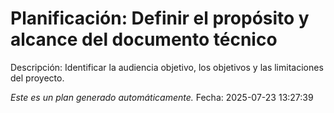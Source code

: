 # Planificación: Definir el propósito y alcance del documento técnico

Descripción: Identificar la audiencia objetivo, los objetivos y las limitaciones del proyecto.

*Este es un plan generado automáticamente.*
Fecha: 2025-07-23 13:27:39
